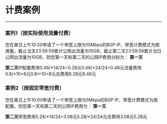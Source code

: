 # **计费案例**

****

### **案列1（按实际使用流量付费）**

您在某日上午10:20申请了一个带宽上限为10Mbps的BGP IP，带宽计费模式为按用量，截止当天23:59:59累计公网出流量为10GB，截止第二天23:59:59累计当日公网出流量为10GB，则您第一天和第二天的公网IP费用分别为：
**第一天**

**第二天**IP配置费用0.48/*14/24=0.28元0.48/*24/24=0.48元流量费用0.8/*10=8元0.8/*10=8元总费用8.28元8.48元

### **案例2（按固定带宽付费）**

您在某日上午10:00申请了一个带宽上限为5Mbps的BGP IP，带宽计费模式为按配置。则您第一天和第二天的公网IP费用为：
**第一天**

**第二天**带宽费用5.28/*14/24=3.08元5.28/*24/24元总费用3.08元5.28元